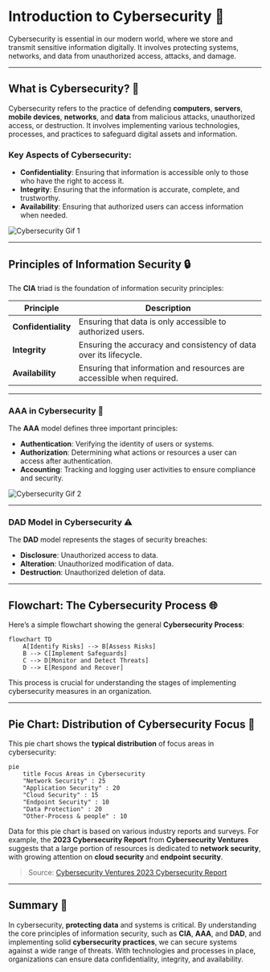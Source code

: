 # Introduction to Cybersecurity 🚀

Cybersecurity is essential in our modern world, where we store and transmit sensitive information digitally. It involves protecting systems, networks, and data from unauthorized access, attacks, and damage.

---

## What is Cybersecurity? 🔐

Cybersecurity refers to the practice of defending **computers**, **servers**, **mobile devices**, **networks**, and **data** from malicious attacks, unauthorized access, or destruction. It involves implementing various technologies, processes, and practices to safeguard digital assets and information.

### Key Aspects of Cybersecurity:
- **Confidentiality**: Ensuring that information is accessible only to those who have the right to access it.
- **Integrity**: Ensuring that the information is accurate, complete, and trustworthy.
- **Availability**: Ensuring that authorized users can access information when needed.

![Cybersecurity Gif 1](https://media.giphy.com/media/GOm8jtV723GQYzYlke/giphy.gif?cid=ecf05e47w3jbwnmzojc5p3x0f9bctw6hep8o0oa6yeeqztgt&ep=v1_gifs_search&rid=giphy.gif&ct=g)

---

## Principles of Information Security 🔒

The **CIA** triad is the foundation of information security principles:

| **Principle**      | **Description**                                                                 |
|--------------------|---------------------------------------------------------------------------------|
| **Confidentiality** | Ensuring that data is only accessible to authorized users.                      |
| **Integrity**       | Ensuring the accuracy and consistency of data over its lifecycle.               |
| **Availability**    | Ensuring that information and resources are accessible when required.           |

---

### AAA in Cybersecurity 🔐

The **AAA** model defines three important principles:

- **Authentication**: Verifying the identity of users or systems.
- **Authorization**: Determining what actions or resources a user can access after authentication.
- **Accounting**: Tracking and logging user activities to ensure compliance and security.

![Cybersecurity Gif 2](https://media.giphy.com/media/3ohs83M0w7H0pP2Vj2/giphy.gif?cid=ecf05e47nkvmo6ez7rcmvaog9q4n48km931lq7mlxg5fzmhh&ep=v1_gifs_search&rid=giphy.gif&ct=g)

---

### DAD Model in Cybersecurity ⚠️

The **DAD** model represents the stages of security breaches:

- **Disclosure**: Unauthorized access to data.
- **Alteration**: Unauthorized modification of data.
- **Destruction**: Unauthorized deletion of data.

---

## Flowchart: The Cybersecurity Process 🌐

Here’s a simple flowchart showing the general **Cybersecurity Process**:

```mermaid
flowchart TD
    A[Identify Risks] --> B[Assess Risks]
    B --> C[Implement Safeguards]
    C --> D[Monitor and Detect Threats]
    D --> E[Respond and Recover]
```

This process is crucial for understanding the stages of implementing cybersecurity measures in an organization.

---

## Pie Chart: Distribution of Cybersecurity Focus 🎯

This pie chart shows the **typical distribution** of focus areas in cybersecurity:

```mermaid
pie
    title Focus Areas in Cybersecurity
    "Network Security" : 25
    "Application Security" : 20
    "Cloud Security" : 15
    "Endpoint Security" : 10
    "Data Protection" : 20
    "Other-Process & people" : 10
```

Data for this pie chart is based on various industry reports and surveys. For example, the **2023 Cybersecurity Report** from **Cybersecurity Ventures** suggests that a large portion of resources is dedicated to **network security**, with growing attention on **cloud security** and **endpoint security**.

> Source: [Cybersecurity Ventures 2023 Cybersecurity Report](https://cybersecurityventures.com)

---

## Summary 📝

In cybersecurity, **protecting data** and systems is critical. By understanding the core principles of information security, such as **CIA**, **AAA**, and **DAD**, and implementing solid **cybersecurity practices**, we can secure systems against a wide range of threats. With technologies and processes in place, organizations can ensure data confidentiality, integrity, and availability.
